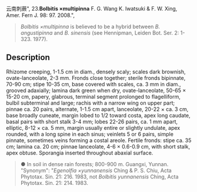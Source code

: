 云南刺蕨",
23.**Bolbitis ×multipinna** F. G. Wang K. Iwatsuki & F. W. Xing, Amer. Fern J. 98: 97. 2008.",

> *Bolbitis ×multipinna* is believed to be a hybrid between *B. angustipinna* and *B. sinensis* (see Hennipman, Leiden Bot. Ser. 2: 1-323. 1977).

## Description
Rhizome creeping, 1-1.5 cm in diam., densely scaly; scales dark brownish, ovate-lanceolate, 2-3 mm. Fronds close together; sterile fronds bipinnate, 70-90 cm; stipe 10-35 cm, base covered with scales, ca. 3 mm in diam., grooved adaxially; lamina dark green when dry, ovate-lanceolate, 50-65 × 15-20 cm, papery, glabrous, terminal segment prolonged to flagelliform, bulbil subterminal and large; rachis with a narrow wing on upper part; pinnae ca. 20 pairs, alternate, 1-1.5 cm apart, lanceolate, 20-22 × ca. 3 cm, base broadly cuneate, margin lobed to 1/2 toward costa, apex long caudate, basal pairs with short stalk 3-4 mm; lobes 22-26 pairs, ca. 1 mm apart, elliptic, 8-12 × ca. 5 mm, margin usually entire or slightly undulate, apex rounded, with a long spine in each sinus; veinlets 5 or 6 pairs, simple pinnate, sometimes veins forming a costal areole. Fertile fronds: stipe ca. 35 cm; lamina ca. 20 cm; pinnae lanceolate, 4-6 × 0.6-0.9 cm, with short stalk, apex obtuse. Sporangia inserted throughout abaxial surface.

> ● In soil in dense rain forests; 800-900 m. Guangxi, Yunnan.
  "Synonym": "*Egenolfia ×yunnanensis* Ching &amp; P. S. Chiu, Acta Phytotax. Sin. 21: 216. 1983, not *Bolbitis yunnanensis* Ching, Acta Phytotax. Sin. 21: 214. 1983.
